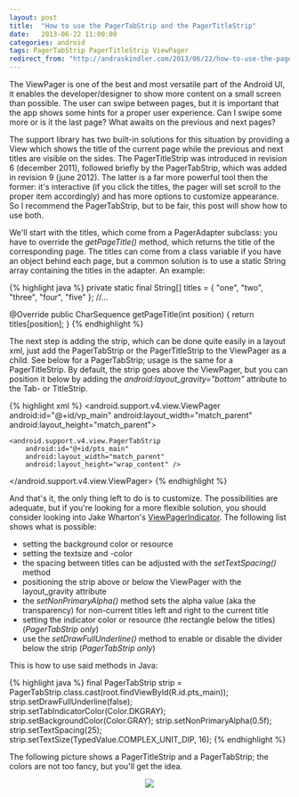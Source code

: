 ```yaml
---
layout: post
title:  "How to use the PagerTabStrip and the PagerTitleStrip"
date:   2013-06-22 11:00:00
categories: android
tags: PagerTabStrip PagerTitleStrip ViewPager 
redirect_from: "http://andraskindler.com/2013/06/22/how-to-use-the-pagertabstrip-and-the-pagertitlestrip"
---
```

The ViewPager is one of the best and most versatile part of the Android UI, it enables the developer/designer to show more content on a small screen than possible. The user can swipe between pages, but it is important that the app shows some hints for a proper user experience. Can I swipe some more or is it the last page? What awaits on the previous and next pages?
<!-- more -->

The support library has two built-in solutions for this situation by providing a View which shows the title of the current page while the previous and next titles are visible on the sides. The PagerTitleStrip was introduced in revision 6 (december 2011), followed briefly by the PagerTabStrip, which was added in revision 9 (june 2012). The latter is a far more powerful tool then the former: it's interactive (if you click the titles, the pager will set scroll to the proper item accordingly) and has more options to customize appearance. So I recommend the PagerTabStrip, but to be fair, this post will show how to use both.

We'll start with the titles, which come from a PagerAdapter subclass: you have to override the _getPageTitle()_ method, which returns the title of the corresponding page. The titles can come from a class variable if you have an object behind each page, but a common solution is to use a static String array containing the titles in the adapter. An example:

{% highlight java %}
private static final String[] titles = { "one", "two", "three", "four", "five" };
//...

@Override
public CharSequence getPageTitle(int position) {
    return titles[position];
}
{% endhighlight %}

The next step is adding the strip, which can be done quite easily in a layout xml, just add the PagerTabStrip or the PagerTitleStrip to the ViewPager as a child. See below for a PagerTabStrip; usage is the same for a PagerTitleStrip. By default, the strip goes above the ViewPager, but you can position it below by adding the _android:layout_gravity="bottom"_ attribute to the Tab- or TitleStrip.

{% highlight xml %}
<android.support.v4.view.ViewPager
    android:id="@+id/vp_main"
    android:layout_width="match_parent"
    android:layout_height="match_parent">

    <android.support.v4.view.PagerTabStrip
        android:id="@+id/pts_main"
        android:layout_width="match_parent"
        android:layout_height="wrap_content" />
</android.support.v4.view.ViewPager>
{% endhighlight %}

And that's it, the only thing left to do is to customize. The possibilities are adequate, but if you're looking for a more flexible solution, you should consider looking into Jake Wharton's [ViewPagerIndicator](https://github.com/JakeWharton/Android-ViewPagerIndicator). The following list shows what is possible:

*   setting the background color or resource
*   setting the textsize and -color
*   the spacing between titles can be adjusted with the _setTextSpacing()_ method
*   positioning the strip above or below the ViewPager with the layout_gravity attribute
*   the _setNonPrimaryAlpha()_ method sets the alpha value (aka the transparency) for non-current titles left and right to the current title
*   setting the indicator color or resource (the rectangle below the titles) (_PagerTabStrip only_)
*   use the _setDrawFullUnderline()_ method to enable or disable the divider below the strip (_PagerTabStrip only_)

This is how to use said methods in Java:

{% highlight java %}
final PagerTabStrip strip = PagerTabStrip.class.cast(root.findViewById(R.id.pts_main));
strip.setDrawFullUnderline(false);
strip.setTabIndicatorColor(Color.DKGRAY);
strip.setBackgroundColor(Color.GRAY);
strip.setNonPrimaryAlpha(0.5f);
strip.setTextSpacing(25);
strip.setTextSize(TypedValue.COMPLEX_UNIT_DIP, 16);
{% endhighlight %}

The following picture shows a PagerTitleStrip and a PagerTabStrip; the colors are not too fancy, but you'll get the idea.

<p  align="center">
<img src="http://andraskindler.com/img/post/pagertitlestrip_pagertabstrip.jpg"/>
</p>